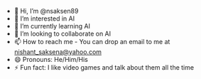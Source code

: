 - 👋 Hi, I’m @nsaksen89
- 👀 I’m interested in AI
- 🌱 I’m currently learning AI
- 💞️ I’m looking to collaborate on AI
- 📫 How to reach me - You can drop an email to me at nishant_saksena@yahoo.com
- 😄 Pronouns: He/Him/His
- ⚡ Fun fact: I like video games and talk about them all the time

<!---
nsaksen89/nsaksen89 is a ✨ special ✨ repository because its `README.md` (this file) appears on your GitHub profile.
You can click the Preview link to take a look at your changes.
--->
